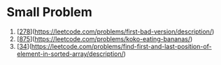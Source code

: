 # Small Problem
1. [[278](https://github.com/NguyenDaiSon/practice-go/blob/main/small_problems/278.go)](https://leetcode.com/problems/first-bad-version/description/)
2. [[875](https://github.com/NguyenDaiSon/practice-go/blob/main/small_problems/875.go)](https://leetcode.com/problems/koko-eating-bananas/)
3. [[34](https://github.com/NguyenDaiSon/practice-go/blob/main/small_problems/34.go)](https://leetcode.com/problems/find-first-and-last-position-of-element-in-sorted-array/description/)
